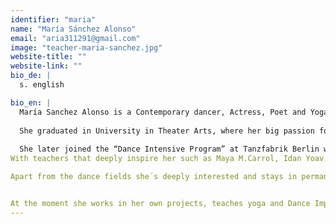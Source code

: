 ```yaml
---
identifier: "maria"
name: "María Sánchez Alonso"
email: "aria311291@gmail.com"
image: "teacher-maria-sanchez.jpg"
website-title: ""
website-link: ""
bio_de: |
  s. english

bio_en: |
  María Sanchez Alonso is a Contemporary dancer, Actress, Poet and Yoga Teacher. As a kid, she followed artistic Gymnastics passionately for ten years competing on high level; concerned about her health at a joung age, her parents proposed a more balanced practice and so reluctantly she became an athlete competing in Velocity, Pole and Long Jump.
  
  She graduated in University in Theater Arts, where her big passion for movement and art guided her to Dance and to joining the professional Physical Theater and Dance company “Rabos de Lagartija” directed by Ana Fernández. With her she train and learn Action Theatre, Physical Theatre, Yoga, Improvisation and Positive Feedback. Apart from learning the principles and practiced of Taoism and the I ching applied to movement and dance. The company performed all over Spain and was awarded with the prize “Best Theatrical Piece” of the TEA Festival in Toledo,  with the piece “Zigurat”.
  
  She later joined the “Dance Intensive Program” at Tanzfabrik Berlin where she trained in Contemporary dance, GAGA, Flying Low, Release, Ballet, Improvisation, Movement Research and Instant Composition.
With teachers that deeply inspire her such as Maya M.Carrol, Idan Yoav, Chandana M. Horrmann, Shai Faran among others. María keeps training continiously in all these fields and disciplines, adding also Flamenco and Butoh Dance (Atsutshi Takenouchi).

Apart from the dance fields she´s deeply interested and stays in permanent contact with Jungian Physchology, Taoism, I Ching, Dream interpretation, Tarot and Psychomagic (Alejandro Jodorowsky), Poetry and Creative Writing (Natalie Goldberg-Sofía Fernández).


At the moment she works in her own projects, teaches yoga and Dance Improvisation; she leads a creative writing group, and teaches the series of Workshops 'The Poetry of the Body - Dance/ActionTheatre/Improvisation'. 
---
```

